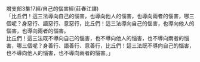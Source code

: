 增支部3集17經/自己的惱害經(莊春江譯)  
「比丘們！這三法導向自己的惱害，也導向他人的惱害，也導向兩者的惱害，哪三個呢？身惡行、語惡行、意惡行，比丘們！這三法導向自己的惱害，也導向他人的惱害，也導向兩者的惱害。  
比丘們！這三法既不導向自己的惱害，也不導向他人的惱害，也不導向兩者的惱害，哪三個呢？身善行、語善行、意善行，比丘們！這三法既不導向自己的惱害，也不導向他人的惱害，也不導向兩者的惱害。」  
  
  

